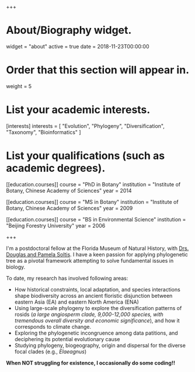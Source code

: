 +++
# About/Biography widget.
widget = "about"
active = true
date = 2018-11-23T00:00:00

# Order that this section will appear in.
weight = 5

# List your academic interests.
[interests]
  interests = [
    "Evolution",
    "Phylogeny",
    "Diversification",
    "Taxonomy",
    "Bioinformatics"
  ]

# List your qualifications (such as academic degrees).
[[education.courses]]
  course = "PhD in Botany"
  institution = "Institute of Botany, Chinese Academy of Sciences"
  year = 2014

[[education.courses]]
  course = "MS in Botany"
  institution = "Institute of Botany, Chinese Academy of Sciences"
  year = 2009

[[education.courses]]
  course = "BS in Environmental Science"
  institution = "Beijing Forestry University"
  year = 2006
 
+++

I'm a postdoctoral fellow at the Florida Museum of Natural History, with [Drs. Douglas and Pamela Soltis](https://www.floridamuseum.ufl.edu/museum-voices/soltis-lab). I have a keen passion for applying phylogenetic tree as a pivotal framework attempting to solve fundamental issues in biology.

To date, my research has involved following areas:

  * How historical constraints, local adaptation, and species interactions shape biodiversity across an ancient floristic disjunction between eastern
Asia (EA) and eastern North America (ENA)
  * Using large-scale phylogeny to explore the diversification patterns of rosids (_a large angiosperm clade, 9,000-12,000 species, with tremendous overall diversity and economic significance_), and how it corresponds to climate change.
  * Exploring the phylogenetic incongruence among data patitions, and deciphering its potential evolutionary cause
  * Studying phylogeny, biogeography, origin and dispersal for the diverse focal clades (e.g., *Elaeagnus*)

__When NOT struggling for existence, I occasionally do some coding!!__ 
